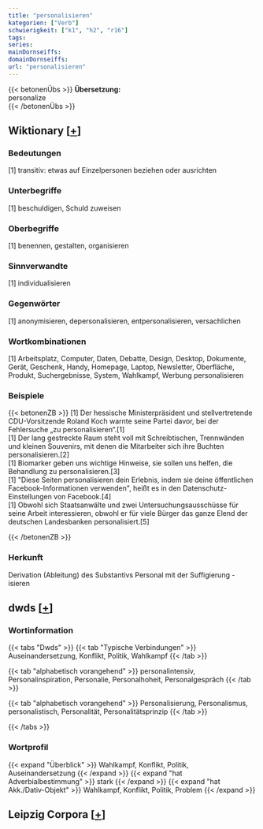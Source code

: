 ```yaml
---
title: "personalisieren"
kategorien: ["Verb"]
schwierigkeit: ["k1", "h2", "r16"]
tags:
series:
mainDornseiffs:
domainDornseiffs:
url: "personalisieren"
---
```


{{< betonenÜbs >}}
**Übersetzung:**  
personalize  
{{< /betonenÜbs >}}

## Wiktionary [[+](https://de.wiktionary.org/wiki/personalisieren)]

### Bedeutungen
[1] transitiv: etwas auf Einzelpersonen beziehen oder ausrichten  

### Unterbegriffe
[1] beschuldigen, Schuld zuweisen  

### Oberbegriffe
[1] benennen, gestalten, organisieren  

### Sinnverwandte
[1] individualisieren  

### Gegenwörter
[1] anonymisieren, depersonalisieren, entpersonalisieren, versachlichen  

### Wortkombinationen
[1] Arbeitsplatz, Computer, Daten, Debatte, Design, Desktop, Dokumente, Gerät, Geschenk, Handy, Homepage, Laptop, Newsletter, Oberfläche, Produkt, Suchergebnisse, System, Wahlkampf, Werbung personalisieren  

### Beispiele
{{< betonenZB >}}
[1] Der hessische Ministerpräsident und stellvertretende CDU-Vorsitzende Roland Koch warnte seine Partei davor, bei der Fehlersuche „zu personalisieren“.[1]  
[1] Der lang gestreckte Raum steht voll mit Schreibtischen, Trennwänden und kleinen Souvenirs, mit denen die Mitarbeiter sich ihre Buchten personalisieren.[2]  
[1] Biomarker geben uns wichtige Hinweise, sie sollen uns helfen, die Behandlung zu personalisieren.[3]  
[1] "Diese Seiten personalisieren dein Erlebnis, indem sie deine öffentlichen Facebook-Informationen verwenden", heißt es in den Datenschutz-Einstellungen von Facebook.[4]  
[1] Obwohl sich Staatsanwälte und zwei Untersuchungsausschüsse für seine Arbeit interessieren, obwohl er für viele Bürger das ganze Elend der deutschen Landesbanken personalisiert.[5]  

{{< /betonenZB >}}
### Herkunft
Derivation (Ableitung) des Substantivs Personal mit der Suffigierung -isieren  



## dwds [[+](https://www.dwds.de/wb/personalisieren)]

### Wortinformation
{{< tabs "Dwds" >}}
{{< tab "Typische Verbindungen" >}}
Auseinandersetzung, Konflikt, Politik, Wahlkampf
{{< /tab >}}

{{< tab "alphabetisch vorangehend" >}}
personalintensiv, Personalinspiration, Personalie, Personalhoheit, Personalgespräch
{{< /tab >}}

{{< tab "alphabetisch vorangehend" >}}
Personalisierung, Personalismus, personalistisch, Personalität, Personalitätsprinzip
{{< /tab >}}

{{< /tabs >}}

### Wortprofil
{{< expand "Überblick" >}} Wahlkampf, Konflikt, Politik, Auseinandersetzung {{< /expand >}}
{{< expand "hat Adverbialbestimmung" >}} stark {{< /expand >}}
{{< expand "hat Akk./Dativ-Objekt" >}} Wahlkampf, Konflikt, Politik, Problem {{< /expand >}}

## Leipzig Corpora [[+](https://corpora.uni-leipzig.de/en/res?word=personalisieren&corpusId=deu_newscrawl-public_2018)]

